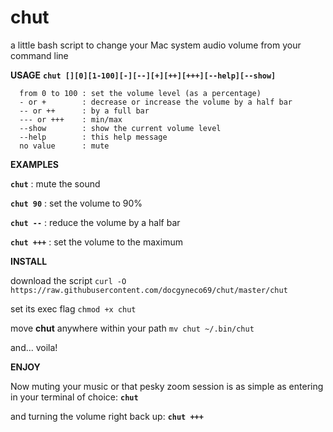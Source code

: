# chut
a little bash script to change your Mac system audio volume from your command line

**USAGE**
**`chut [][0][1-100][-][--][+][++][+++][--help][--show]`**
```
  from 0 to 100 : set the volume level (as a percentage)
  - or +        : decrease or increase the volume by a half bar
  -- or ++      : by a full bar
  --- or +++    : min/max
  --show        : show the current volume level
  --help        : this help message
  no value      : mute 
```

**EXAMPLES**

**`chut`**          : mute the sound

**`chut 90`**       : set the volume to 90%

**`chut --`**       : reduce the volume by a half bar

**`chut +++`**      : set the volume to the maximum

**INSTALL**

download the script ```curl -O https://raw.githubusercontent.com/docgyneco69/chut/master/chut```

set its exec flag ```chmod +x chut```

move **chut** anywhere within your path ```mv chut ~/.bin/chut```

and... voila!

**ENJOY**

Now muting your music or that pesky zoom session is as simple as entering in your terminal of choice: 
**`chut`**

and turning the volume right back up: 
**`chut +++`** 

